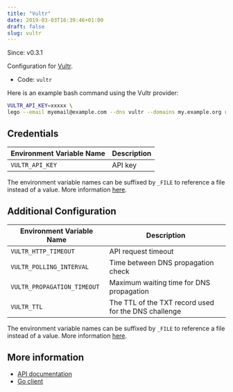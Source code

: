 ```yaml
---
title: "Vultr"
date: 2019-03-03T16:39:46+01:00
draft: false
slug: vultr
---
```


<!-- THIS DOCUMENTATION IS AUTO-GENERATED. PLEASE DO NOT EDIT. -->
<!-- providers/dns/vultr/vultr.toml -->
<!-- THIS DOCUMENTATION IS AUTO-GENERATED. PLEASE DO NOT EDIT. -->

Since: v0.3.1

Configuration for [Vultr](https://www.vultr.com/).


<!--more-->

- Code: `vultr`

Here is an example bash command using the Vultr provider:

```bash
VULTR_API_KEY=xxxxx \
lego --email myemail@example.com --dns vultr --domains my.example.org run
```




## Credentials

| Environment Variable Name | Description |
|-----------------------|-------------|
| `VULTR_API_KEY` | API key |

The environment variable names can be suffixed by `_FILE` to reference a file instead of a value.
More information [here](/lego/dns/#configuration-and-credentials).


## Additional Configuration

| Environment Variable Name | Description |
|--------------------------------|-------------|
| `VULTR_HTTP_TIMEOUT` | API request timeout |
| `VULTR_POLLING_INTERVAL` | Time between DNS propagation check |
| `VULTR_PROPAGATION_TIMEOUT` | Maximum waiting time for DNS propagation |
| `VULTR_TTL` | The TTL of the TXT record used for the DNS challenge |

The environment variable names can be suffixed by `_FILE` to reference a file instead of a value.
More information [here](/lego/dns/#configuration-and-credentials).




## More information

- [API documentation](https://www.vultr.com/api/#dns)
- [Go client](https://github.com/vultr/govultr)

<!-- THIS DOCUMENTATION IS AUTO-GENERATED. PLEASE DO NOT EDIT. -->
<!-- providers/dns/vultr/vultr.toml -->
<!-- THIS DOCUMENTATION IS AUTO-GENERATED. PLEASE DO NOT EDIT. -->
